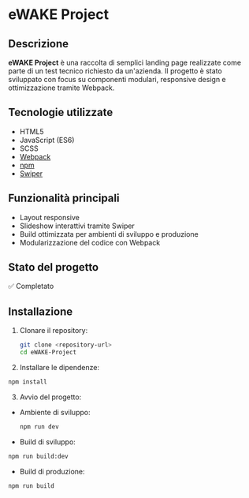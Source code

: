 # eWAKE Project

## Descrizione

**eWAKE Project** è una raccolta di semplici landing page realizzate come parte di un test tecnico richiesto da un'azienda. Il progetto è stato sviluppato con focus su componenti modulari, responsive design e ottimizzazione tramite Webpack.

## Tecnologie utilizzate

- HTML5  
- JavaScript (ES6)  
- SCSS  
- [Webpack](https://webpack.js.org/)  
- [npm](https://www.npmjs.com/)  
- [Swiper](https://swiperjs.com/)

## Funzionalità principali

- Layout responsive
- Slideshow interattivi tramite Swiper
- Build ottimizzata per ambienti di sviluppo e produzione
- Modularizzazione del codice con Webpack

## Stato del progetto

✅ Completato

## Installazione

1. Clonare il repository:
   ```bash
   git clone <repository-url>
   cd eWAKE-Project

2. Installare le dipendenze:
  ```bash
  npm install
  ```

3. Avvio del progetto:
  - Ambiente di sviluppo:
    ```bash
    npm run dev
    ```
  - Build di sviluppo:
  ```bash
  npm run build:dev
  ```
  - Build di produzione:
  ```bash
  npm run build
  ```
  
